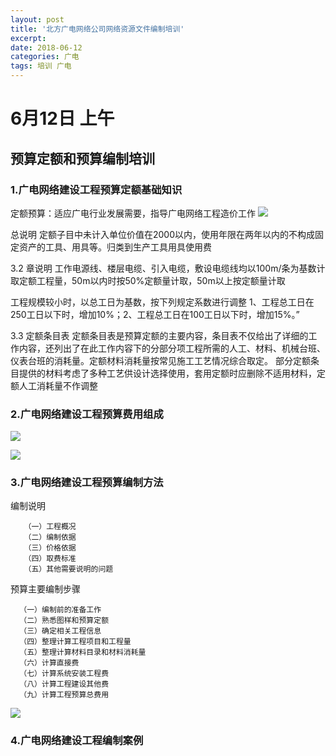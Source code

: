 ```yaml
---
layout: post
title: '北方广电网络公司网络资源文件编制培训'
excerpt:  
date: 2018-06-12
categories: 广电
tags: 培训 广电
---
```

# 6月12日 上午

## 预算定额和预算编制培训

### 1.广电网络建设工程预算定额基础知识
定额预算：适应广电行业发展需要，指导广电网络工程造价工作
![](http://p94dvrayw.bkt.clouddn.com/18-6-12/53840810.jpg)

总说明
定额子目中未计入单位价值在2000以内，使用年限在两年以内的不构成固定资产的工具、用具等。归类到生产工具用具使用费

3.2 章说明
工作电源线、楼层电缆、引入电缆，敷设电缆线均以100m/条为基数计取定额工程量，50m以内时按50%定额量计取，50m以上按定额量计取

工程规模较小时，以总工日为基数，按下列规定系数进行调整 1、工程总工日在250工日以下时，增加10%；2、工程总工日在100工日以下时，增加15%。”

3.3 定额条目表
定额条目表是预算定额的主要内容，条目表不仅给出了详细的工作内容，还列出了在此工作内容下的分部分项工程所需的人工、材料、机械台班、仪表台班的消耗量。定额材料消耗量按常见施工工艺情况综合取定。
部分定额条目提供的材料考虑了多种工艺供设计选择使用，套用定额时应删除不适用材料，定额人工消耗量不作调整




### 2.广电网络建设工程预算费用组成

![](http://p94dvrayw.bkt.clouddn.com/18-6-12/47595127.jpg)

![](http://p94dvrayw.bkt.clouddn.com/18-6-12/86309092.jpg)





### 3.广电网络建设工程预算编制方法
编制说明
```flow
   （一）工程概况
   （二）编制依据
   （三）价格依据
   （四）取费标准
   （五）其他需要说明的问题
```

预算主要编制步骤
```flow
  （一）编制前的准备工作
  （二）熟悉图样和预算定额
  （三）确定相关工程信息
  （四）整理计算工程项目和工程量
  （五）整理计算材料目录和材料消耗量
  （六）计算直接费
  （七）计算系统安装工程费
  （八）计算工程建设其他费
  （九）计算工程预算总费用
```
![](http://p94dvrayw.bkt.clouddn.com/18-6-12/46123335.jpg)









### 4.广电网络建设工程编制案例
